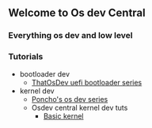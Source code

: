 ## Welcome to Os dev Central
### Everything os dev and low level


### Tutorials
 - bootloader dev
   - [ThatOsDev uefi bootloader series](https://www.youtube.com/watch?v=vReP88jG_88&list=PLrw2D_3v5qHEgxZo-TT2_Zh7FlKDE-tz_&index=1) 
 - kernel dev
   - [Poncho's os dev series](https://www.youtube.com/watch?v=mpPbKEeWIHU&list=PLxN4E629pPnJxCQCLy7E0SQY_zuumOVyZ&index=1) 
   - Osdev central kernel dev tuts
     - [Basic kernel](https://insaneminer.github.io/osdev/tuts/basic/1/)
